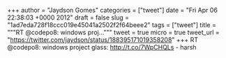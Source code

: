
+++
author = "Jaydson Gomes"
categories = ["tweet"]
date = "Fri Apr 06 22:38:03 +0000 2012"
draft = false
slug = "1ad7eda728f18ccc019e45041a2502f2f64beee2"
tags = ["tweet"]
title = """RT @codepo8: windows proj..."""
tweet = true
micro = true
tweet_url = "https://twitter.com/jaydson/status/188395171019358208"
+++
RT @codepo8: windows project glass: http://t.co/7WpCHQLs - harsh

